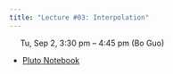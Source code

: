 ```yaml
---
title: "Lecture #03: Interpolation"
---
```


&nbsp;&nbsp;&nbsp;&nbsp;&nbsp;Tu, Sep 2, 3:30 pm – 4:45 pm (Bo Guo)

- [Pluto Notebook](../pluto_notebooks/Lec3_interpolation.jl)

